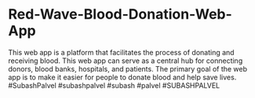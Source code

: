 # Red-Wave-Blood-Donation-Web-App
This web app is a platform that facilitates the process of donating and receiving blood. This web app can serve as a central hub for connecting donors, blood banks, hospitals, and patients. The primary goal of the web app is to make it easier for people to donate blood and help save lives.  #SubashPalvel #subashpalvel #subash #palvel #SUBASHPALVEL
